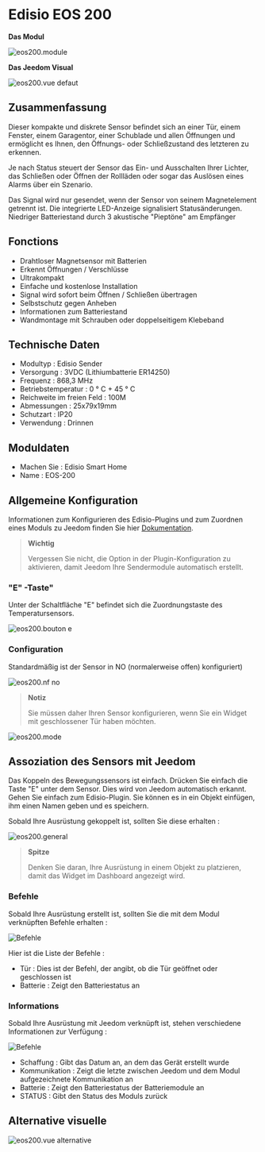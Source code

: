 # Edisio EOS 200

**Das Modul**

![eos200.module](images/eos200/eos200.module.jpg)

**Das Jeedom Visual**

![eos200.vue defaut](images/eos200/eos200.vue-defaut.jpg)

## Zusammenfassung

Dieser kompakte und diskrete Sensor befindet sich an einer Tür, einem Fenster, einem Garagentor, einer Schublade und allen Öffnungen und ermöglicht es Ihnen, den Öffnungs- oder Schließzustand des letzteren zu erkennen.

Je nach Status steuert der Sensor das Ein- und Ausschalten Ihrer Lichter, das Schließen oder Öffnen der Rollläden oder sogar das Auslösen eines Alarms über ein Szenario.

Das Signal wird nur gesendet, wenn der Sensor von seinem Magnetelement getrennt ist. Die integrierte LED-Anzeige signalisiert Statusänderungen. Niedriger Batteriestand durch 3 akustische "Pieptöne" am Empfänger

## Fonctions

-   Drahtloser Magnetsensor mit Batterien
-   Erkennt Öffnungen / Verschlüsse
-   Ultrakompakt
-   Einfache und kostenlose Installation
-   Signal wird sofort beim Öffnen / Schließen übertragen
-   Selbstschutz gegen Anheben
-   Informationen zum Batteriestand
-   Wandmontage mit Schrauben oder doppelseitigem Klebeband

## Technische Daten

-   Modultyp : Edisio Sender
-   Versorgung : 3VDC (Lithiumbatterie ER14250)
-   Frequenz : 868,3 MHz
-   Betriebstemperatur : 0 ° C + 45 ° C
-   Reichweite im freien Feld : 100M
-   Abmessungen : 25x79x19mm
-   Schutzart : IP20
-   Verwendung : Drinnen

## Moduldaten

-   Machen Sie : Edisio Smart Home
-   Name : EOS-200

## Allgemeine Konfiguration

Informationen zum Konfigurieren des Edisio-Plugins und zum Zuordnen eines Moduls zu Jeedom finden Sie hier [Dokumentation](https://doc.jeedom.com/de_DE/plugins/automation%20protocol/edisio/).

> **Wichtig**
>
> Vergessen Sie nicht, die Option in der Plugin-Konfiguration zu aktivieren, damit Jeedom Ihre Sendermodule automatisch erstellt.

### "E" -Taste"

Unter der Schaltfläche "E" befindet sich die Zuordnungstaste des Temperatursensors.

![eos200.bouton e](images/eos200/eos200.bouton-e.jpg)

### Configuration

Standardmäßig ist der Sensor in NO (normalerweise offen) konfiguriert)

![eos200.nf no](images/eos200/eos200.nf-no.jpg)

> **Notiz**
>
> Sie müssen daher Ihren Sensor konfigurieren, wenn Sie ein Widget mit geschlossener Tür haben möchten.

![eos200.mode](images/eos200/eos200.mode.jpg)

## Assoziation des Sensors mit Jeedom

Das Koppeln des Bewegungssensors ist einfach. Drücken Sie einfach die Taste "E" unter dem Sensor. Dies wird von Jeedom automatisch erkannt. Gehen Sie einfach zum Edisio-Plugin. Sie können es in ein Objekt einfügen, ihm einen Namen geben und es speichern.

Sobald Ihre Ausrüstung gekoppelt ist, sollten Sie diese erhalten :

![eos200.general](images/eos200/eos200.general.jpg)

> **Spitze**
>
> Denken Sie daran, Ihre Ausrüstung in einem Objekt zu platzieren, damit das Widget im Dashboard angezeigt wird.

### Befehle 

Sobald Ihre Ausrüstung erstellt ist, sollten Sie die mit dem Modul verknüpften Befehle erhalten :

![Befehle](images/eos200/eos200.commandes.jpg)

Hier ist die Liste der Befehle :

-   Tür : Dies ist der Befehl, der angibt, ob die Tür geöffnet oder geschlossen ist
-   Batterie : Zeigt den Batteriestatus an

### Informations

Sobald Ihre Ausrüstung mit Jeedom verknüpft ist, stehen verschiedene Informationen zur Verfügung :

![Befehle](images/eos200/eos200.informations.jpg)

-   Schaffung : Gibt das Datum an, an dem das Gerät erstellt wurde
-   Kommunikation : Zeigt die letzte zwischen Jeedom und dem Modul aufgezeichnete Kommunikation an
-   Batterie : Zeigt den Batteriestatus der Batteriemodule an
-   STATUS : Gibt den Status des Moduls zurück

## Alternative visuelle

![eos200.vue alternative](images/eos200/eos200.vue-alternative.jpg)
